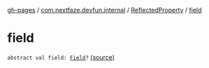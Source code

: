 [gh-pages](../../index.md) / [com.nextfaze.devfun.internal](../index.md) / [ReflectedProperty](index.md) / [field](./field.md)

# field

`abstract val field: `[`Field`](https://developer.android.com/reference/java/lang/reflect/Field.html)`?` [(source)](https://github.com/NextFaze/dev-fun/tree/master/devfun/src/main/java/com/nextfaze/devfun/internal/Reflected.kt#L67)